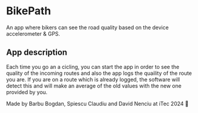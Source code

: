 # BikePath

An app where bikers can see the road quality based on the device accelerometer & GPS.

## App description

Each time you go an a cicling, you can start the app in order to see the quality of the incoming routes and also the app logs the quaility of the route you are. If you are on a route which is already logged, the software will detect this and will make an average of the old values with the new one provided by you.

Made by Barbu Bogdan, Spiescu Claudiu and David Nenciu at iTec 2024 💙
